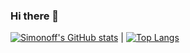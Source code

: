 ### Hi there 👋

[![Simonoff's GitHub stats](https://github-readme-stats.vercel.app/api?username=simonoff)](https://github.com/anuraghazra/github-readme-stats) | [![Top Langs](https://github-readme-stats.vercel.app/api/top-langs/?username=simonoff)](https://github.com/anuraghazra/github-readme-stats)

<!--
**simonoff/simonoff** is a ✨ _special_ ✨ repository because its `README.md` (this file) appears on your GitHub profile.

Here are some ideas to get you started:

- 🔭 I’m currently working on ...
- 🌱 I’m currently learning ...
- 👯 I’m looking to collaborate on ...
- 🤔 I’m looking for help with ...
- 💬 Ask me about ...
- 📫 How to reach me: ...
- 😄 Pronouns: ...
- ⚡ Fun fact: ...
-->
